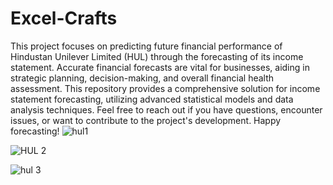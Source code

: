 # Excel-Crafts
This project focuses on predicting future financial performance of Hindustan Unilever Limited (HUL) through the forecasting of its income statement. Accurate financial forecasts are vital for businesses, aiding in strategic planning, decision-making, and overall financial health assessment. This repository provides a comprehensive solution for income statement forecasting, utilizing advanced statistical models and data analysis techniques.
Feel free to reach out if you have questions, encounter issues, or want to contribute to the project's development. Happy forecasting!
 ![hul1](https://github.com/Jebin30/Excel-Crafts/assets/150902086/8954a183-d0dc-4f42-8543-f6c0ea3116e4)

![HUL 2](https://github.com/Jebin30/Excel-Crafts/assets/150902086/44c484d7-c326-4d3d-9281-fec875f64d1c)

![hul 3](https://github.com/Jebin30/Excel-Crafts/assets/150902086/846c1fdc-a834-4a09-bc64-abe2518c6b9a)





